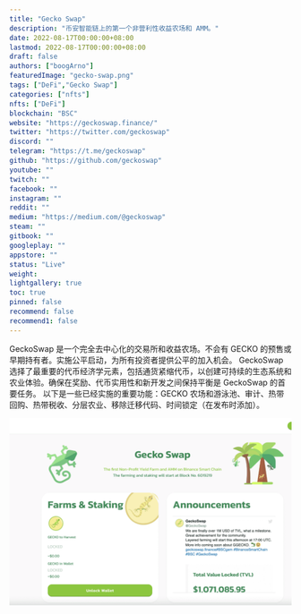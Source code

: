 ```yaml
---
title: "Gecko Swap"
description: "币安智能链上的第一个非营利性收益农场和 AMM。"
date: 2022-08-17T00:00:00+08:00
lastmod: 2022-08-17T00:00:00+08:00
draft: false
authors: ["boogArno"]
featuredImage: "gecko-swap.png"
tags: ["DeFi","Gecko Swap"]
categories: ["nfts"]
nfts: ["DeFi"]
blockchain: "BSC"
website: "https://geckoswap.finance/"
twitter: "https://twitter.com/geckoswap"
discord: ""
telegram: "https://t.me/geckoswap"
github: "https://github.com/geckoswap"
youtube: ""
twitch: ""
facebook: ""
instagram: ""
reddit: ""
medium: "https://medium.com/@geckoswap"
steam: ""
gitbook: ""
googleplay: ""
appstore: ""
status: "Live"
weight: 
lightgallery: true
toc: true
pinned: false
recommend: false
recommend1: false
---
```

GeckoSwap 是一个完全去中心化的交易所和收益农场。不会有 GECKO 的预售或早期持有者。实施公平启动，为所有投资者提供公平的加入机会。 GeckoSwap 选择了最重要的代币经济学元素，包括通货紧缩代币，以创建可持续的生态系统和农业体验。确保在奖励、代币实用性和新开发之间保持平衡是 GeckoSwap 的首要任务。
以下是一些已经实施的重要功能：GECKO 农场和游泳池、审计、热带回购、热带税收、分层农业、移除迁移代码、时间锁定（在发布时添加）。

![geckoswap-dapp-defi-bsc-image1_c9db1adef9bd04e91f5732b132f87e6c](geckoswap-dapp-defi-bsc-image1_c9db1adef9bd04e91f5732b132f87e6c.png)
